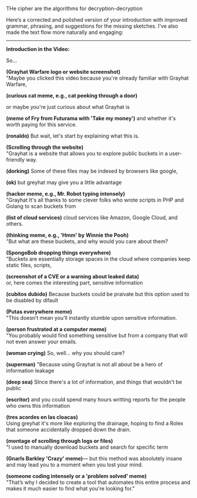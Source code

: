 THe cipher are the algorithms for decryption-decryption


Here’s a corrected and polished version of your introduction with improved grammar, phrasing, and suggestions for the missing sketches. I've also made the text flow more naturally and engaging:

---

**Introduction in the Video:**

So...

**(Grayhat Warfare logo or website screenshot)**  
"Maybe you clicked this video because you're olready familiar with Grayhat Warfare, 

**(curious cat meme, e.g., cat peeking through a door)** 

or maybe you're just curious about what Grayhat is 

**(meme of Fry from Futurama with 'Take my money')**
and whether it's worth paying for this service. 

**(ronaldo)**
But wait, let's start by explaining what this is. 

**(Scrolling through the website)**  
"Grayhat is a website that allows you to explore public buckets in a user-friendly way.

**(dorking)**
Some of these files may be indexed by browsers like google, 

**(ok)**
but greyhat may give you a little advantage

**(hacker meme, e.g., Mr. Robot typing intensely)**  
"Grayhat It's all thanks to some clever folks who wrote scripts in PHP and Golang to scan buckets from

**(list of cloud services)**
cloud services like Amazon, Google Cloud, and others.

**(thinking meme, e.g., 'Hmm' by Winnie the Pooh)**  
"But what are these buckets, and why would you care about them?

**(SpongeBob dropping things everywhere)**  
"Buckets are essentially storage spaces in the cloud where companies keep static files, scripts, 

**(screenshot of a CVE or a warning about leaked data)**  
or, here comes the interesting part, sensitive information

**(cubitos dubido)**
Because buckets could be praivate but this option used to be disabled by difault

**(Putas everywhere meme)**  
"This doesn’t mean you’ll instantly stumble upon sensitive information.

**(person frustrated at a computer meme)**  
"You probably would find something sensitive but from a company that will not even answer your emails.

**(woman crying)**
So, well... why you should care?

**(superman)**
"Because using Grayhat is not all about be a hero of information leakage

**(deep sea)**
SInce there's a lot of information, and things that wouldn't be public

**(escritor)**
and you could spend many hours writting reports for the people who owns this information

**(tres acordes en las cloacas)**  
Using greyhat it's more like exploring the drainage, hoping to find a Rolex that someone accidentally dropped down the drain.

**(montage of scrolling through logs or files)**  
"I used to manually download buckets and search for specific term

**(Gnarls Barkley 'Crazy' meme)**—
but this method was absolutely insane and may lead you to a moment when you lost your mind.

**(someone coding intensely or a 'problem solved' meme)**  
"That’s why I decided to create a tool that automates this entire process and makes it much easier to find what you're looking for." 


